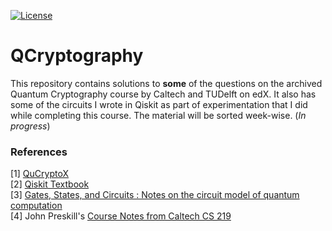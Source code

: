 [![License](https://img.shields.io/badge/License-Apache%202.0-blue.svg)](https://opensource.org/licenses/Apache-2.0)  
# QCryptography
This repository contains solutions to **some** of the questions on the archived Quantum Cryptography course by Caltech and TUDelft on edX. It also has some of the circuits I wrote in Qiskit as part of experimentation that I did while completing this course. The material will be sorted week-wise. (_In progress_)

### References 
[1] [QuCryptoX](https://github.com/QuCryptoX)  
[2] [Qiskit Textbook](https://qiskit.org/textbook/ch-states/introduction.html)    
[3] [Gates, States, and Circuits : Notes on the circuit model of quantum computation](http://threeplusone.com/gates)  
[4] John Preskill's [Course Notes from Caltech CS 219](http://theory.caltech.edu/~preskill/ph219/index.html#lecture)  
